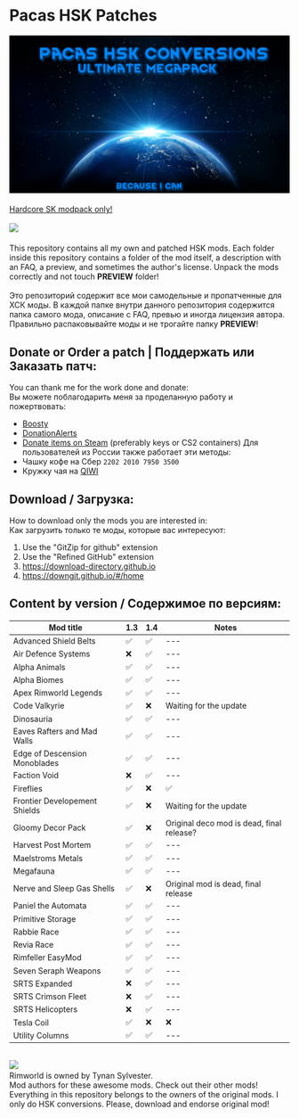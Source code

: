 # Pacas HSK Patches
![Preview](/mod_preview.png?raw=true "Preview")<br><br>
[Hardcore SK modpack only!](https://github.com/skyarkhangel/Hardcore-SK/tree/development)
<br><br>
<img src="https://i.imgur.com/svEwA2k.png"><br><br>
This repository contains all my own and patched HSK mods. Each folder inside this repository contains a folder of the mod itself, a description with an FAQ, a preview, and sometimes the author's license. Unpack the mods correctly and not touch __PREVIEW__ folder!<br><br>
Это репозиторий содержит все мои самодельные и пропатченные для ХСК моды. В каждой папке внутри данного репозитория содержится папка самого мода, описание с FAQ, превью и иногда лицензия автора. Правильно распаковывайте моды и не трогайте папку __PREVIEW__!<br>

## Donate or Order a patch | Поддержать или Заказать патч:<br>
You can thank me for the work done and donate:<br>
Вы можете поблагодарить меня за проделанную работу и пожертвовать:<br>
- [Boosty](https://boosty.to/pacas)
- [DonationAlerts](https://www.donationalerts.com/r/pacas)
- [Donate items on Steam](https://steamcommunity.com/tradeoffer/new/?partner=93729960&token=dgWxX8tO) (preferably keys or CS2 containers)
Для пользователей из России также работает эти методы:<br>
- Чашку кофе на Сбер `2202 2010 7950 3500`<br>
- Кружку чая на [QIWI](https://qiwi.com/n/PACAS)<br>

## Download / Загрузка:<br>
How to download only the mods you are interested in:<br>
Как загрузить только те моды, которые вас интересуют:<br>
1) Use the "GitZip for github" extension<br>
2) Use the "Refined GitHub" extension<br>
3) https://download-directory.github.io<br>
4) https://downgit.github.io/#/home<br>

## Content by version / Содержимое по версиям:<br>
| Mod title | 1.3 | 1.4 | Notes |
| --- | --- | --- | --- |
| Advanced Shield Belts | :white_check_mark: | :white_check_mark: | --- |
| Air Defence Systems | :x: | :white_check_mark: | --- |
| Alpha Animals | :white_check_mark: | :white_check_mark: | --- |
| Alpha Biomes | :white_check_mark: | :white_check_mark: | --- |
| Apex Rimworld Legends | :white_check_mark: | :white_check_mark: | --- |
| Code Valkyrie | :white_check_mark: | :x: | Waiting for the update |
| Dinosauria | :white_check_mark: | :white_check_mark: | --- |
| Eaves Rafters and Mad Walls | :white_check_mark: | :white_check_mark: | --- |
| Edge of Descension Monoblades | :white_check_mark: | :white_check_mark: | --- |
| Faction Void | :x: | :white_check_mark: | --- |
| Fireflies | :white_check_mark: | :x: | :white_check_mark: |
| Frontier Developement Shields | :white_check_mark: | :x: | Waiting for the update |
| Gloomy Decor Pack | :white_check_mark: | :x: | Original deco mod is dead, final release? |
| Harvest Post Mortem | :white_check_mark: | :white_check_mark: | --- |
| Maelstroms Metals | :white_check_mark: | :white_check_mark: | --- |
| Megafauna | :white_check_mark: | :white_check_mark: | --- |
| Nerve and Sleep Gas Shells | :white_check_mark: | :x: | Original mod is dead, final release |
| Paniel the Automata | :white_check_mark: | :white_check_mark: | --- |
| Primitive Storage | :white_check_mark: | :white_check_mark: | --- |
| Rabbie Race | :white_check_mark: | :white_check_mark: | --- |
| Revia Race | :white_check_mark: | :white_check_mark: | --- |
| Rimfeller EasyMod | :white_check_mark: | :white_check_mark: | --- |
| Seven Seraph Weapons | :white_check_mark: | :white_check_mark: | --- |
| SRTS Expanded | :x: | :white_check_mark: | --- |
| SRTS Crimson Fleet | :x: | :white_check_mark: | --- |
| SRTS Helicopters | :x: | :white_check_mark: | --- |
| Tesla Coil | :white_check_mark: | :x: | :x: |
| Utility Columns | :white_check_mark: | :white_check_mark: | --- |
<br>
<img src="https://i.imgur.com/fdngbbh.png"><br>
Rimworld is owned by Tynan Sylvester.<br>
Mod authors for these awesome mods. Check out their other mods!
Everything in this repository belongs to the owners of the original mods. I only do HSK conversions. Please, download and endorse original mod!